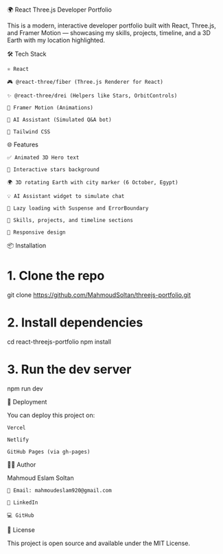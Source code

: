 🌍 React Three.js Developer Portfolio

This is a modern, interactive developer portfolio built with React, Three.js, and Framer Motion — showcasing my skills, projects, timeline, and a 3D Earth with my location highlighted.

🛠️ Tech Stack

    ⚛️ React

    🎮 @react-three/fiber (Three.js Renderer for React)

    ✨ @react-three/drei (Helpers like Stars, OrbitControls)

    💬 Framer Motion (Animations)

    🧠 AI Assistant (Simulated Q&A bot)

    🎨 Tailwind CSS


🌐 Features

    ✅ Animated 3D Hero text

    🌌 Interactive stars background

    🌍 3D rotating Earth with city marker (6 October, Egypt)

    💡 AI Assistant widget to simulate chat

    🧩 Lazy loading with Suspense and ErrorBoundary

    💼 Skills, projects, and timeline sections

    📱 Responsive design

📦 Installation

# 1. Clone the repo
git clone https://github.com/MahmoudSoltan/threejs-portfolio.git

# 2. Install dependencies
cd react-threejs-portfolio
npm install

# 3. Run the dev server
npm run dev

🚀 Deployment

You can deploy this project on:

    Vercel

    Netlify

    GitHub Pages (via gh-pages)

🙋‍♂️ Author

Mahmoud Eslam Soltan

    📧 Email: mahmoudeslam920@gmail.com

    💼 LinkedIn

    💻 GitHub

📝 License

This project is open source and available under the MIT License.
